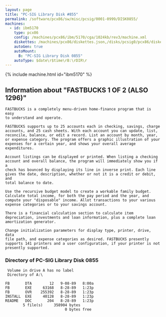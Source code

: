 ```yaml
---
layout: page
title: "PC-SIG Library Disk #855"
permalink: /software/pcx86/sw/misc/pcsig/0001-0999/DISK0855/
machines:
  - id: ibm5170
    type: pcx86
    config: /machines/pcx86/ibm/5170/cga/1024kb/rev3/machine.xml
    diskettes: /machines/pcx86/diskettes.json,/disks/pcsig0/pcx86/diskettes.json
    autoGen: true
    autoMount:
      B: "PC-SIG Library Disk 0855"
    autoType: $date\r$time\rB:\rDIR\r
---
```


{% include machine.html id="ibm5170" %}

## Information about "FASTBUCKS 1 OF 2 (ALSO 1296)"

    FASTBUCKS is a completely menu-driven home-finance program that is easy
    to understand and operate.
    
    FASTBUCKS supports up to 25 accounts each in checking, savings, charge
    accounts, and 25 cash sheets. With each account you can update, list,
    reconcile, balance, or edit a record. List an account by month, year,
    or expense category. The program offers a graphic illustration of your
    expenses for a certain year, and shows your overall average
    expenditures.
    
    Account listings can be displayed or printed. When listing a checking
    account and overall balance, the program will immediately show you if a
    check has bounced by displaying its line in inverse print. Each line
    gives the date, description, whether or not it is a credit or debit, and
    total balance to date.
    
    Use the recursive budget model to create a workable family budget.
    Calculate total income, for both the pay period and the year, and
    compute your "disposable" income. Allot transactions to your various
    expense categories or to your savings account.
    
    There is a financial calculation section to calculate item
    depreciation, investments and loan information, plus a complete loan
    amortization generator.
    
    Change initialization parameters for display type, printer, drive, data
    file path, and expense categories as desired. FASTBUCKS presently
    supports 141 printers and a user configuration, if your printer is not
    presently supported.

### Directory of PC-SIG Library Disk 0855

     Volume in drive A has no label
     Directory of A:\

    FB       DTA        12   9-08-89   8:00a
    FB       EXE     63168   8-28-89   1:23p
    FB       OVR    255392   8-28-89   1:23p
    INSTALL  EXE     40128   8-28-89   1:23p
    README   DOC       204   8-28-89   1:23p
            5 file(s)     358904 bytes
                               0 bytes free
